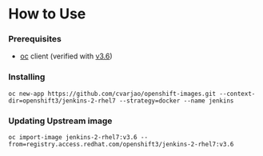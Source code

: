 
# How to Use

### Prerequisites
* [oc](https://github.com/openshift/origin/releases) client (verified with [v3.6](https://github.com/openshift/origin/releases/tag/v3.6.0))
### Installing
```
oc new-app https://github.com/cvarjao/openshift-images.git --context-dir=openshift3/jenkins-2-rhel7 --strategy=docker --name jenkins
```

### Updating Upstream image
```
oc import-image jenkins-2-rhel7:v3.6 --from=registry.access.redhat.com/openshift3/jenkins-2-rhel7:v3.6
```
